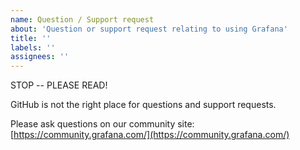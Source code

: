 ```yaml
---
name: Question / Support request
about: 'Question or support request relating to using Grafana'
title: ''
labels: ''
assignees: ''
---
```


STOP -- PLEASE READ!

GitHub is not the right place for questions and support requests.

Please ask questions on our community site: [https://community.grafana.com/](https://community.grafana.com/)

